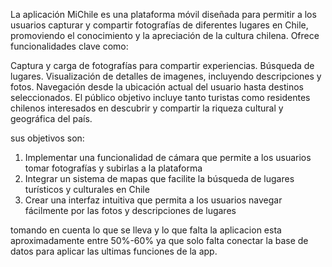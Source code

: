 La aplicación MiChile es una plataforma móvil diseñada para permitir a los usuarios capturar y compartir fotografías de diferentes lugares en Chile, promoviendo el conocimiento y la apreciación de la cultura chilena. Ofrece funcionalidades clave como:

Captura y carga de fotografías para compartir experiencias.
Búsqueda de lugares.
Visualización de detalles de imagenes, incluyendo descripciones y fotos.
Navegación desde la ubicación actual del usuario hasta destinos seleccionados.
El público objetivo incluye tanto turistas como residentes chilenos interesados en descubrir y compartir la riqueza cultural y geográfica del país.

sus objetivos son:
1.	Implementar una funcionalidad de cámara que permite a los usuarios tomar fotografías y subirlas a la plataforma
2.	Integrar un sistema de mapas que facilite la búsqueda de lugares turísticos y culturales en Chile
3.	Crear una interfaz intuitiva que permita a los usuarios navegar fácilmente por las fotos y descripciones de lugares

tomando en cuenta lo que se lleva y lo que falta la aplicacion esta aproximadamente entre 50%-60% ya que solo falta conectar la base de datos para aplicar las ultimas funciones de la app.
